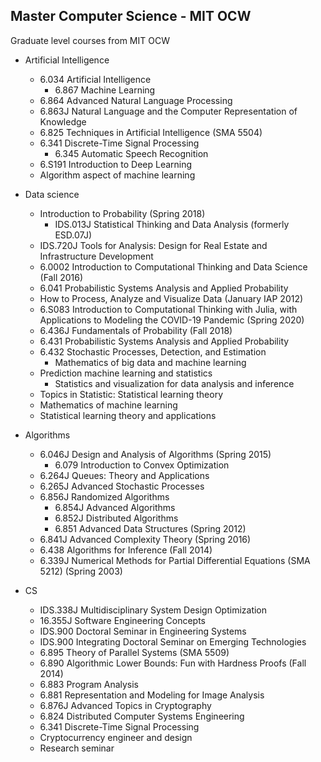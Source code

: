 ## Master Computer Science - MIT OCW 
Graduate level courses from MIT OCW 

- Artificial Intelligence
    - 6.034 Artificial Intelligence 
        - 6.867 Machine Learning 
    - 6.864 Advanced Natural Language Processing 
    - 6.863J Natural Language and the Computer Representation of Knowledge 
    - 6.825 Techniques in Artificial Intelligence (SMA 5504) 
    - 6.341 Discrete-Time Signal Processing 
        - 6.345 Automatic Speech Recognition 
    - 6.S191 Introduction to Deep Learning
    - Algorithm aspect of machine learning



- Data science 
    - Introduction to Probability (Spring 2018)
        - IDS.013J Statistical Thinking and Data Analysis (formerly ESD.07J)
    - IDS.720J Tools for Analysis: Design for Real Estate and Infrastructure Development
    - 6.0002 Introduction to Computational Thinking and Data Science (Fall 2016)
    - 6.041 Probabilistic Systems Analysis and Applied Probability
    - How to Process, Analyze and Visualize Data (January IAP 2012)
    - 6.S083 Introduction to Computational Thinking with Julia, with Applications to Modeling the COVID-19 Pandemic (Spring 2020)
    - 6.436J Fundamentals of Probability (Fall 2018)
    - 6.431 Probabilistic Systems Analysis and Applied Probability 
    - 6.432 Stochastic Processes, Detection, and Estimation
        - Mathematics of big data and machine learning
    - Prediction machine learning and statistics
        - Statistics and visualization for data analysis and inference 
    - Topics in Statistic: Statistical learning theory
    - Mathematics of machine learning
    - Statistical learning theory and applications



- Algorithms 
    - 6.046J Design and Analysis of Algorithms (Spring 2015)
        - 6.079 Introduction to Convex Optimization
    - 6.264J Queues: Theory and Applications
    - 6.265J Advanced Stochastic Processes 
    - 6.856J Randomized Algorithms
        - 6.854J Advanced Algorithms 
        - 6.852J Distributed Algorithms 
        - 6.851 Advanced Data Structures (Spring 2012)
    - 6.841J Advanced Complexity Theory (Spring 2016)
    - 6.438 Algorithms for Inference (Fall 2014)
    - 6.339J Numerical Methods for Partial Differential Equations (SMA 5212) (Spring 2003)

- CS 
    - IDS.338J Multidisciplinary System Design Optimization
    - 16.355J Software Engineering Concepts
    - IDS.900 Doctoral Seminar in Engineering Systems
    - IDS.900 Integrating Doctoral Seminar on Emerging Technologies
    - 6.895 Theory of Parallel Systems (SMA 5509)
    - 6.890 Algorithmic Lower Bounds: Fun with Hardness Proofs (Fall 2014)
    - 6.883 Program Analysis
    - 6.881 Representation and Modeling for Image Analysis 
    - 6.876J Advanced Topics in Cryptography
    - 6.824 Distributed Computer Systems Engineering 
    - 6.341 Discrete-Time Signal Processing 
    - Cryptocurrency engineer and design 
    - Research seminar 

